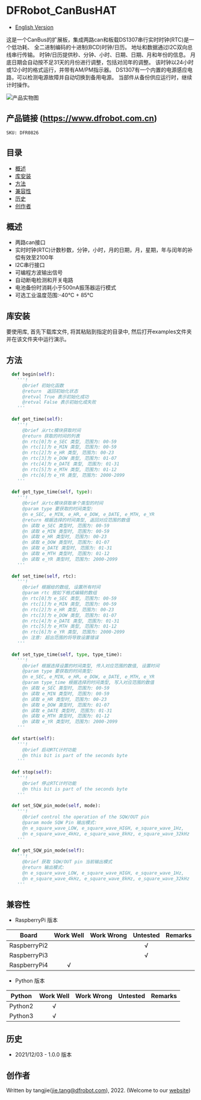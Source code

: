 # DFRobot_CanBusHAT
* [English Version](./README.md)


这是一个CanBus的扩展板，集成两路can和板载DS1307串行实时时钟(RTC)是一个低功耗、
全二进制编码的十进制(BCD)时钟/日历。
地址和数据通过I2C双向总线串行传输。
时钟/日历提供秒、分钟、小时、日期、日期、月和年份的信息。
月底日期会自动按不足31天的月份进行调整，包括对闰年的调整。
该时钟以24小时或12小时的格式运行，并带有AM/PM指示器。
DS1307有一个内置的电源感应电路，可以检测电源故障并自动切换到备用电源。
当部件从备份供应运行时，继续计时操作。

![产品实物图](./resources/images/DFR0826.png)


## 产品链接 (https://www.dfrobot.com.cn)
    SKU: DFR0826


## 目录

* [概述](#概述)
* [库安装](#库安装)
* [方法](#方法)
* [兼容性](#兼容性)
* [历史](#历史)
* [创作者](#创作者)


## 概述

* 两路can接口
* 实时时钟(RTC)计数秒数，分钟，小时，月的日期，月，星期，年与闰年的补偿有效至2100年
* I2C串行接口
* 可编程方波输出信号
* 自动断电检测和开关电路
* 电池备份时消耗小于500nA振荡器运行模式
* 可选工业温度范围:-40°C + 85°C


## 库安装

要使用库, 首先下载库文件, 将其粘贴到指定的目录中, 然后打开examples文件夹并在该文件夹中运行演示。


## 方法

```python
  def begin(self):
    '''!
      @brief 初始化函数
      @return  返回初始化状态
      @retval True 表示初始化成功
      @retval False 表示初始化成失败
    '''
  
  def get_time(self):
    '''!
      @brief 从rtc模块获取时间
      @return 获取的时间的列表
      @n rtc[0]为 e_SEC 类型, 范围为: 00-59
      @n rtc[1]为 e_MIN 类型, 范围为: 00-59
      @n rtc[2]为 e_HR 类型, 范围为: 00-23
      @n rtc[3]为 e_DOW 类型, 范围为: 01-07
      @n rtc[4]为 e_DATE 类型, 范围为: 01-31
      @n rtc[5]为 e_MTH 类型, 范围为: 01-12
      @n rtc[6]为 e_YR 类型, 范围为: 2000-2099
    '''
  
  def get_type_time(self, type):
    '''!
      @brief 从rtc模块获取单个类型的时间
      @param type 要获取的时间类型:
      @n e_SEC, e_MIN, e_HR, e_DOW, e_DATE, e_MTH, e_YR
      @return 根据选择的时间类型, 返回对应范围的数值
      @n 读取 e_SEC 类型时, 范围为: 00-59
      @n 读取 e_MIN 类型时, 范围为: 00-59
      @n 读取 e_HR 类型时, 范围为: 00-23
      @n 读取 e_DOW 类型时, 范围为: 01-07
      @n 读取 e_DATE 类型时, 范围为: 01-31
      @n 读取 e_MTH 类型时, 范围为: 01-12
      @n 读取 e_YR 类型时, 范围为: 2000-2099
    '''
  
  def set_time(self, rtc):
    '''!
      @brief 根据给的数组, 设置所有时间
      @param rtc 按如下格式编辑的数组
      @n rtc[0]为 e_SEC 类型, 范围为: 00-59
      @n rtc[1]为 e_MIN 类型, 范围为: 00-59
      @n rtc[2]为 e_HR 类型, 范围为: 00-23
      @n rtc[3]为 e_DOW 类型, 范围为: 01-07
      @n rtc[4]为 e_DATE 类型, 范围为: 01-31
      @n rtc[5]为 e_MTH 类型, 范围为: 01-12
      @n rtc[6]为 e_YR 类型, 范围为: 2000-2099
      @n 注意: 超出范围的将导致设置错误
    '''
  
  def set_type_time(self, type, type_time):
    '''!
      @brief 根据选择设置的时间类型, 传入对应范围的数值, 设置时间
      @param type 要获取的时间类型:
      @n e_SEC, e_MIN, e_HR, e_DOW, e_DATE, e_MTH, e_YR
      @param type_time 根据选择的时间类型, 写入对应范围的数值
      @n 读取 e_SEC 类型时, 范围为: 00-59
      @n 读取 e_MIN 类型时, 范围为: 00-59
      @n 读取 e_HR 类型时, 范围为: 00-23
      @n 读取 e_DOW 类型时, 范围为: 01-07
      @n 读取 e_DATE 类型时, 范围为: 01-31
      @n 读取 e_MTH 类型时, 范围为: 01-12
      @n 读取 e_YR 类型时, 范围为: 2000-2099
    '''
  
  def start(self):
    '''!
      @brief 启动RTC计时功能
      @n this bit is part of the seconds byte
    '''
  
  def stop(self):
    '''!
      @brief 停止RTC计时功能
      @n this bit is part of the seconds byte
    '''
  
  def set_SQW_pin_mode(self, mode):
    '''!
      @brief control the operation of the SQW/OUT pin
      @param mode SQW Pin 输出模式:
      @n e_square_wave_LOW, e_square_wave_HIGH, e_square_wave_1Hz, 
      @n e_square_wave_4kHz, e_square_wave_8kHz, e_square_wave_32kHz
    '''
  
  def get_SQW_pin_mode(self):
    '''!
      @brief 获取 SQW/OUT pin 当前输出模式
      @return 输出模式:
      @n e_square_wave_LOW, e_square_wave_HIGH, e_square_wave_1Hz, 
      @n e_square_wave_4kHz, e_square_wave_8kHz, e_square_wave_32kHz
    '''

```


## 兼容性

* RaspberryPi 版本

| Board        | Work Well | Work Wrong | Untested | Remarks |
| ------------ | :-------: | :--------: | :------: | ------- |
| RaspberryPi2 |           |            |    √     |         |
| RaspberryPi3 |           |            |    √     |         |
| RaspberryPi4 |     √     |            |          |         |

* Python 版本

| Python  | Work Well | Work Wrong | Untested | Remarks |
| ------- | :-------: | :--------: | :------: | ------- |
| Python2 |     √     |            |          |         |
| Python3 |     √     |            |          |         |


## 历史

- 2021/12/03 - 1.0.0 版本


## 创作者

Written by tangjie(jie.tang@dfrobot.com), 2022. (Welcome to our [website](https://www.dfrobot.com/))

